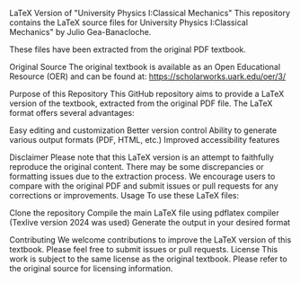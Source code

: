 LaTeX Version of "University Physics I:Classical Mechanics"
This repository contains the LaTeX source files for University Physics I:Classical Mechanics" by Julio Gea-Banacloche. 

These files have been extracted from the original PDF textbook.

Original Source
The original textbook is available as an Open Educational Resource (OER) and can be found at:
https://scholarworks.uark.edu/oer/3/

Purpose of this Repository
This GitHub repository aims to provide a LaTeX version of the textbook, extracted from the original PDF file. The LaTeX format offers several advantages:

Easy editing and customization
Better version control
Ability to generate various output formats (PDF, HTML, etc.)
Improved accessibility features

Disclaimer
Please note that this LaTeX version is an attempt to faithfully reproduce the original content. There may be some discrepancies or formatting issues due to the extraction process. We encourage users to compare with the original PDF and submit issues or pull requests for any corrections or improvements.
Usage
To use these LaTeX files:

Clone the repository
Compile the main LaTeX file using pdflatex compiler (Texlive version 2024 was used)
Generate the output in your desired format

Contributing
We welcome contributions to improve the LaTeX version of this textbook. Please feel free to submit issues or pull requests.
License
This work is subject to the same license as the original textbook. Please refer to the original source for licensing information.
